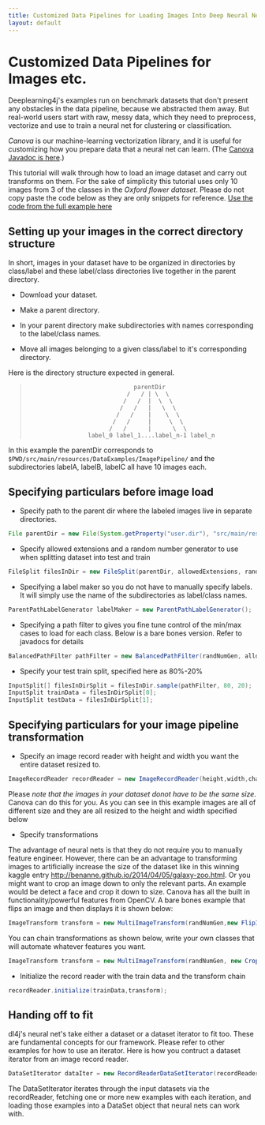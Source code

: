 ```yaml
---
title: Customized Data Pipelines for Loading Images Into Deep Neural Networks
layout: default
---
```


# Customized Data Pipelines for Images etc.

Deeplearning4j's examples run on benchmark datasets that don't present any obstacles in the data pipeline, because we abstracted them away. But real-world users start with raw, messy data, which they need to preprocess, vectorize and use to train a neural net for clustering or classification. 

*Canova* is our machine-learning vectorization library, and it is useful for customizing how you prepare data that a neural net can learn. (The [Canova Javadoc is here](http://deeplearning4j.org/canovadoc/).)

This tutorial will walk through how to load an image dataset and carry out transforms on them. For the sake of simplicity this tutorial uses only 10 images from 3 of the classes in the *Oxford flower dataset*. Please do not copy paste the code below as they are only snippets for reference. 
[Use the code from the full example here](https://github.com/deeplearning4j/dl4j-0.4-examples/blob/earlybird/src/main/java/org/deeplearning4j/examples/dataExamples/ImagePipelineExample.java)

## Setting up your images in the correct directory structure
In short, images in your dataset have to be organized in directories by class/label and these label/class directories live together in the parent directory.

* Download your dataset. 

* Make a parent directory.

* In your parent directory make subdirectories with names corresponding to the label/class names.

* Move all images belonging to a given class/label to it's corresponding directory.

Here is the directory structure expected in general.

>                                   parentDir
>                                 /   / | \  \
>                                /   /  |  \  \
>                               /   /   |   \  \
>                              /   /    |    \  \
>                             /   /     |     \  \
>                            /   /      |      \  \
>                      label_0 label_1....label_n-1 label_n


In this example the parentDir corresponds to `$PWD/src/main/resources/DataExamples/ImagePipeline/` and the subdirectories labelA, labelB, labelC all have 10 images each. 

## Specifying particulars before image load
* Specify path to the parent dir where the labeled images live in separate directories.
 
~~~java
File parentDir = new File(System.getProperty("user.dir"), "src/main/resources/DataExamples/ImagePipeline/");
~~~

* Specify allowed extensions and a random number generator to use when splitting dataset into test and train 

~~~java
FileSplit filesInDir = new FileSplit(parentDir, allowedExtensions, randNumGen);
~~~

* Specifying a label maker so you do not have to manually specify labels. It will simply use the name of the subdirectories as label/class names.

~~~java
ParentPathLabelGenerator labelMaker = new ParentPathLabelGenerator();
~~~

* Specifying a path filter to gives you fine tune control of the min/max cases to load for each class. Below is a bare bones version. Refer to javadocs for details

~~~java
BalancedPathFilter pathFilter = new BalancedPathFilter(randNumGen, allowedExtensions, labelMaker);
~~~

* Specify your test train split, specified here as 80%-20%

~~~java
InputSplit[] filesInDirSplit = filesInDir.sample(pathFilter, 80, 20);
InputSplit trainData = filesInDirSplit[0];
InputSplit testData = filesInDirSplit[1];
~~~

## Specifying particulars for your image pipeline transformation

* Specify an image record reader with height and width you want the entire dataset resized to. 

~~~java
ImageRecordReader recordReader = new ImageRecordReader(height,width,channels,labelMaker);
~~~
Please *note that the images in your dataset donot have to be the same size*. Canova can do this for you. As you can see in this example images are all of different size and they are all resized to the height and width specified below

* Specify transformations

The advantage of neural nets is that they do not require you to manually feature engineer. However, there can be an advantage to transforming images to artificially increase the size of the dataset like in this winning kaggle entry <http://benanne.github.io/2014/04/05/galaxy-zoo.html>. Or you might want to crop an image down to only the relevant parts. An example would be detect a face and crop it down to size. Canova has all the built in functionality/powerful features from OpenCV. A bare bones example that flips an image and then displays it is shown below:

~~~java
ImageTransform transform = new MultiImageTransform(randNumGen,new FlipImageTransform(), new ShowImageTransform("After transform"));
~~~

You can chain transformations as shown below, write your own classes that will automate whatever features you want.

~~~java
ImageTransform transform = new MultiImageTransform(randNumGen, new CropImageTransform(10), new FlipImageTransform(),new ScaleImageTransform(10), new WarpImageTransform(10));
~~~

* Initialize the record reader with the train data and the transform chain

~~~java
recordReader.initialize(trainData,transform);
~~~

## Handing off to fit
dl4j's neural net's take either a dataset or a dataset iterator to fit too. These are fundamental concepts for our framework. Please refer to other examples for how to use an iterator. Here is how you contruct a dataset iterator from an image record reader.

~~~java
DataSetIterator dataIter = new RecordReaderDataSetIterator(recordReader, 10, 1, outputNum);
~~~

The DataSetIterator iterates through the input datasets via the recordReader, fetching one or more new examples with each iteration, and loading those examples into a DataSet object that neural nets can work with.
